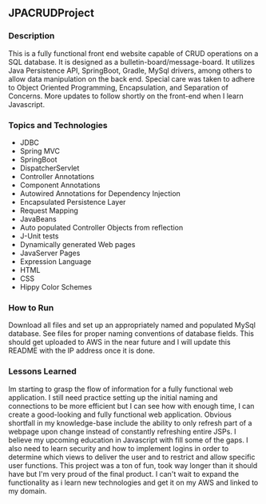 ## JPACRUDProject

### Description

This is a fully functional front end website capable of CRUD operations on a SQL database. It is designed as a bulletin-board/message-board. It utilizes Java Persistence API, SpringBoot, Gradle, MySql drivers, among others to allow data manipulation on the back end. Special care was taken to adhere to Object Oriented Programming, Encapsulation, and Separation of Concerns. More updates to follow shortly on the front-end when I learn Javascript.

### Topics and Technologies

  * JDBC
  * Spring MVC
  * SpringBoot
  * DispatcherServlet
  * Controller Annotations
  * Component Annotations
  * Autowired Annotations for Dependency Injection
  * Encapsulated Persistence Layer
  * Request Mapping
  * JavaBeans
  * Auto populated Controller Objects from reflection
  * J-Unit tests
  * Dynamically generated Web pages
  * JavaServer Pages
  * Expression Language
  * HTML
  * CSS
  * Hippy Color Schemes


### How to Run

Download all files and set up an appropriately named and populated MySql database. See files for proper naming conventions of database fields. This should get uploaded to AWS in the near future and I will update this README with the IP address once it is done.

### Lessons Learned

Im starting to grasp the flow of information for a fully functional web application. I still need practice setting up the initial naming and connections to be more efficient but I can see how with enough time, I can create a good-looking and fully functional web application. Obvious shortfall in my knowledge-base include the ability to only refresh part of a webpage upon change instead of constantly refreshing entire JSPs. I believe my upcoming education in Javascript with fill some of the gaps. I also need to learn security and how to implement logins in order to determine which views to deliver the user and to restrict and allow specific user functions. This project was a ton of fun, took way longer than it should have but I'm very proud of the final product. I can't wait to expand the functionality as i learn new technologies and get it on my AWS and linked to my domain.
